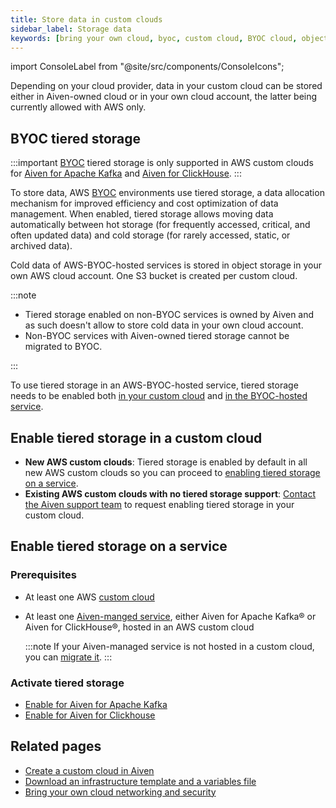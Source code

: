 ```yaml
---
title: Store data in custom clouds
sidebar_label: Storage data
keywords: [bring your own cloud, byoc, custom cloud, BYOC cloud, object storage, tiered storage, S3 bucket, S3]
---
```


import ConsoleLabel from "@site/src/components/ConsoleIcons";

Depending on your cloud provider, data in your custom cloud can be stored either in Aiven-owned cloud or in your own cloud account, the latter being currently allowed with AWS only.

## BYOC tiered storage

:::important
[BYOC](/docs/platform/concepts/byoc) tiered storage is only supported in AWS custom clouds for
[Aiven for Apache Kafka](/docs/products/kafka/howto/kafka-tiered-storage-get-started) and
[Aiven for ClickHouse](/docs/products/clickhouse/concepts/clickhouse-tiered-storage).
:::

To store data, AWS [BYOC](/docs/platform/concepts/byoc) environments use tiered storage, a
data allocation mechanism for improved efficiency and cost optimization of data management.
When enabled, tiered storage allows moving data automatically between hot storage (for
frequently accessed, critical, and often updated data) and cold storage (for rarely
accessed, static, or archived data).

Cold data of AWS-BYOC-hosted services is stored in object storage in your own AWS cloud
account. One S3 bucket is created per custom cloud.

:::note

- Tiered storage enabled on non-BYOC services is owned by Aiven and as such doesn't allow
  to store cold data in your own cloud account.
- Non-BYOC services with Aiven-owned tiered storage cannot be migrated to BYOC.

:::

To use tiered storage in an AWS-BYOC-hosted service, tiered storage needs to be enabled both
[in your custom cloud](/docs/platform/howto/byoc/store-data#enable-tiered-storage-in-a-custom-cloud)
and
[in the BYOC-hosted service](/docs/platform/howto/byoc/store-data#enable-tiered-storage-on-a-service).

## Enable tiered storage in a custom cloud

- **New AWS custom clouds**: Tiered storage is enabled by default in all new AWS custom
  clouds so you can proceed to
  [enabling tiered storage on a service](/docs/platform/howto/byoc/store-data#enable-on-a-service).
- **Existing AWS custom clouds with no tiered storage support**:
  [Contact the Aiven support team](mailto:support@aiven.io) to request enabling tiered
  storage in your custom cloud.

## Enable tiered storage on a service

### Prerequisites

- At least one AWS [custom cloud](/docs/platform/howto/byoc/create-custom-cloud)
- At least one [Aiven-manged service](/docs/platform/howto/create_new_service), either
  Aiven for Apache Kafka® or Aiven for ClickHouse®, hosted in an AWS custom cloud

  :::note
  If your Aiven-managed service is not hosted in a custom cloud, you can
  [migrate it](/docs/platform/howto/byoc/manage-byoc-service#migrate-an-existing-service-to-a-custom-cloud).
  :::

### Activate tiered storage

- [Enable for Aiven for Apache Kafka](/docs/products/kafka/howto/enable-kafka-tiered-storage)
- [Enable for Aiven for Clickhouse](/docs/products/clickhouse/howto/enable-tiered-storage)

## Related pages

-   [Create a custom cloud in Aiven](/docs/platform/howto/byoc/create-custom-cloud)
-   [Download an infrastructure template and a variables file](/docs/platform/howto/byoc/download-infrastructure-template)
-   [Bring your own cloud networking and security](/docs/platform/howto/byoc/networking-security)

